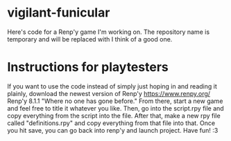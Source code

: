 # vigilant-funicular
Here's code for a Renp'y game I'm working on. The repository name is temporary and will be replaced with I think of a good one.
# Instructions for playtesters
If you want to use the code instead of simply just hoping in and reading it plainly, download the newest version of Renp'y
https://www.renpy.org/ Renp'y 8.1.1 "Where no one has gone before." 
From there, start a new game and feel free to title it whatever you like. 
Then, go into the script.rpy file and copy everything from the script into the file. 
After that, make a new rpy file called "definitions.rpy" and copy everything from that file into that.
Once you hit save, you can go back into renp'y and launch project.
Have fun! :3 
